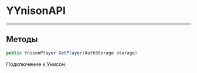 YYnisonAPI
==================================================================

------------------------------------------------------------------
Методы
------------------------------------------------------------------

``` csharp
public YnisonPlayer GetPlayer(AuthStorage storage)
```  

Подключение к Унисон.